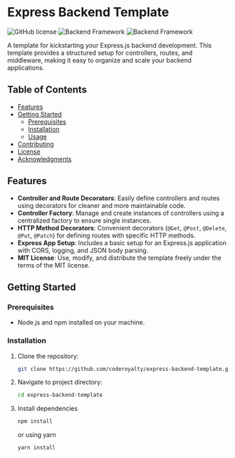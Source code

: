 # Express Backend Template

![GitHub license](https://img.shields.io/badge/license-MIT-blue.svg) ![Backend Framework](https://img.shields.io/badge/backend_framework-Express.js-green.svg) ![Backend Framework](https://img.shields.io/badge/written_in-typescript-blue.svg)

A template for kickstarting your Express.js backend development. This template provides a structured setup for controllers, routes, and middleware, making it easy to organize and scale your backend applications.

## Table of Contents

- [Features](#features)
- [Getting Started](#getting-started)
  - [Prerequisites](#prerequisites)
  - [Installation](#installation)
  - [Usage](#usage)
- [Contributing](#contributing)
- [License](#license)
- [Acknowledgments](#acknowledgments)

## Features

- **Controller and Route Decorators**: Easily define controllers and routes using decorators for cleaner and more maintainable code.
- **Controller Factory**: Manage and create instances of controllers using a centralized factory to ensure single instances.
- **HTTP Method Decorators**: Convenient decorators (`@Get`, `@Post`, `@Delete`, `@Put`, `@Patch`) for defining routes with specific HTTP methods.
- **Express App Setup**: Includes a basic setup for an Express.js application with CORS, logging, and JSON body parsing.
- **MIT License**: Use, modify, and distribute the template freely under the terms of the MIT license.

## Getting Started

### Prerequisites

- Node.js and npm installed on your machine.

### Installation

1. Clone the repository:

   ```bash
   git clone https://github.com/coderoyalty/express-backend-template.git
   ```
2. Navigate to project directory:
   ```bash
   cd express-backend-template
   ```
3. Install dependencies
   ```bash
   npm install
   ```
   or using yarn
   ```
   yarn install
   ```
